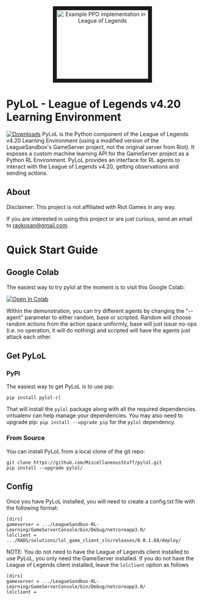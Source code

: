 <div align="center">
    <a href="https://www.youtube.com/watch?v=yVUKi63WfDA"
       target="_blank">
       <img src="http://img.youtube.com/vi/yVUKi63WfDA/0.jpg"
            alt="Example PPO implementation in League of Legends"
            width="240" height="180" border="10" />
    </a>
</div>

# PyLoL - League of Legends v4.20 Learning Environment
[![Downloads](https://pepy.tech/badge/pylol-rl)](https://pepy.tech/project/pylol-rl)
PyLoL is the Python component of the League of Legends v4.20 Learning Environment (using a modified version of the LeagueSandbox's GameServer project, not the original server from Riot). It exposes a custom machine learning API for the GameServer project as a Python RL Environment. PyLoL provides an interface for RL agents to interact with the League of Legends v4.20, getting observations and sending actions.

## About

Disclaimer: This project is not affiliated with Riot Games in any way.

If you are interested in using this project or are just curious,
send an email to [raokosan@gmail.com](mailto:raokosan@gmail.com).

# Quick Start Guide

## Google Colab

The easiest way to try pylol at the moment is to visit this Google Colab:

[![Open In Colab](https://colab.research.google.com/assets/colab-badge.svg)](https://colab.research.google.com/github/MiscellaneousStuff/pylol-demo/blob/main/demonstration.ipynb)

Within the demonstration, you can try different agents by changing the "--agent"
parameter to either random, base or scripted. Random will choose random actions
from the action space uniformly, base will just issue no-ops (i.e. no operation,
it will do nothing) and scripted will have the agents just attack each other.

## Get PyLoL

### PyPI

The easiest way to get PyLoL is to use pip:

```shell
pip install pylol-rl
```

That will install the `pylol` package along with all the required dependencies.
virtualenv can help manage your dependencies. You may also need to upgrade pip:
`pip install --upgrade pip` for the `pylol` dependency.

### From Source

You can install PyLoL from a local clone of the git repo:

```shell
git clone https://github.com/MiscellaneousStuff/pylol.git
pip install --upgrade pylol/
```

## Config

Once you have PyLoL installed, you will need to create a config.txt file with
the following format:

```config
[dirs]
gameserver = .../LeagueSandbox-RL-Learning/GameServerConsole/bin/Debug/netcoreapp3.0/
lolclient = .../RADS/solutions/lol_game_client_sln/releases/0.0.1.68/deploy/
```

NOTE: You do not need to have the League of Legends client installed to use PyLoL,
you only need the GameServer installed. If you do not have the League of Legends
client installed, leave the `lolclient` option as follows

```config
[dirs]
gameserver = .../LeagueSandbox-RL-Learning/GameServerConsole/bin/Debug/netcoreapp3.0/
lolclient = 
```
